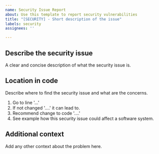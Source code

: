 ```yaml
---
name: Security Issue Report
about: Use this template to report security vulnerabilities
title: "[SECURITY] - Short description of the issue"
labels: security
assignees: ''

---
```


## Describe the security issue
A clear and concise description of what the security issue is.

## Location in code
Describe where to find the security issue and what are the concerns.
1. Go to line '...'
2. If not changed '....' it can lead to.
3. Recommend change to code '....'
4. See example how this security issue could affect a software system.

## Additional context
Add any other context about the problem here.
